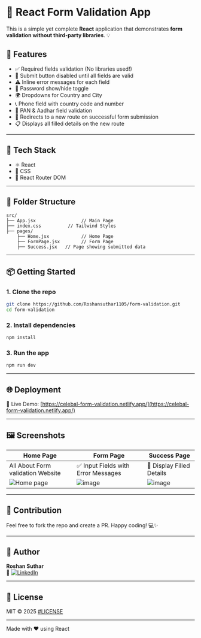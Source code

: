 # 🚀 React Form Validation App

This is a simple yet complete **React** application that demonstrates **form validation without third-party libraries**. 💡

## 📝 Features

- ✅ Required fields validation (No libraries used!)
- 🚫 Submit button disabled until all fields are valid
- ⚠️ Inline error messages for each field
- 🔐 Password show/hide toggle
- 🌍 Dropdowns for Country and City
- 📞 Phone field with country code and number
- 📄 PAN & Aadhar field validation
- 🔀 Redirects to a new route on successful form submission
- 📋 Displays all filled details on the new route

---

## 🔧 Tech Stack

- ⚛️ React
- 💅 CSS
- 🔀 React Router DOM

---

## 📂 Folder Structure

```
src/
├── App.jsx                 // Main Page
├── index.css          // Tailwind Styles
├── pages/
    ├── Home.jsx            // Home Page
    ├── FormPage.jsx        // Form Page
    ├── Success.jsx   // Page showing submitted data 
```

---

## 📦 Getting Started

### 1. Clone the repo

```bash
git clone https://github.com/Roshansuthar1105/form-validation.git
cd form-validation
```

### 2. Install dependencies

```bash
npm install
```

### 3. Run the app

```bash
npm run dev
```

---

## 🌐 Deployment

🔗 Live Demo: [https://celebal-form-validation.netlify.app/](https://celebal-form-validation.netlify.app/)

---

## 🖼️ Screenshots

| Home Page | Form Page | Success Page |
|-----------|-----------|--------------|
|All About Form validation Website | ✅ Input Fields with Error Messages | 🎉 Display Filled Details |
|![Home page](https://github.com/user-attachments/assets/e5ae030a-6b2a-4a4f-b32f-ef8f21128968)|![image](https://github.com/user-attachments/assets/70d03da9-362d-41ef-8f75-d0c28f739a91)|![image](https://github.com/user-attachments/assets/b44db096-92ee-4fd8-b9f3-e85c4b47cbb5)|


---

## 🙌 Contribution

Feel free to fork the repo and create a PR. Happy coding! 💻✨

---

## 👤 Author

**Roshan Suthar**  
🔗 [![LinkedIn](https://img.shields.io/badge/LinkedIn-blue?logo=linkedin)](https://www.linkedin.com/in/roshansuthar)

---

## 📄 License

MIT © 2025
[#LICENSE](LICENSE)

---

Made with ❤️ using React
